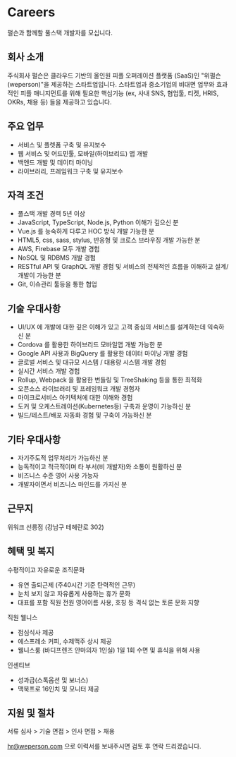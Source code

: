 # Careers

펄슨과 함께할 풀스택 개발자를 모십니다.

## 회사 소개

주식회사 펄슨은 클라우드 기반의 올인원 피플 오퍼레이션 플랫폼 (SaaS)인 "위펄슨(weperson)"을
제공하는 스타트업입니다.
스타트업과 중소기업의 비대면 업무와 효과적인 피플 매니지먼트를 위해 필요한 핵심기능
(ex, 사내 SNS, 협업툴, 티켓, HRIS, OKRs, 채용 등) 들을 제공하고 있습니다.

## 주요 업무

* 서비스 및 플렛폼 구축 및 유지보수
* 웹 서비스 및 어드민툴, 모바일(하이브리드) 앱 개발
* 백엔드 개발 및 데이터 마이닝
* 라이브러리, 프레임워크 구축 및 유지보수

## 자격 조건

* 풀스택 개발 경력 5년 이상
* JavaScript, TypeScript, Node.js, Python 이해가 깊으신 분
* Vue.js 를 능숙하게 다루고 HOC 방식 개발 가능한 분
* HTML5, css, sass, stylus, 반응형 및 크로스 브라우징 개발 가능한 분
* AWS, Firebase 모두 개발 경험
* NoSQL 및 RDBMS 개발 경험
* RESTful API 및 GraphQL 개발 경험 및 서비스의 전체적인 흐름을 이해하고 설계/개발이 가능한 분
* Git, 이슈관리 툴등을 통한 협업

## 기술 우대사항

* UI/UX 에 개발에 대한 깊은 이해가 있고 고객 중심의 서비스를 설계하는데 익숙하신 분
* Cordova 를 활용한 하이브리드 모바일앱 개발 가능한 분
* Google API 사용과 BigQuery 를 활용한 데이터 마이닝 개발 경험
* 글로벌 서비스 및 대규모 시스템 / 대용량 시스템 개발 경험
* 실시간 서비스 개발 경험
* Rollup, Webpack 을 활용한 번들링 및 TreeShaking 등을 통한 최적화
* 오픈소스 라이브러리 및 프레임워크 개발 경험자
* 마이크로서비스 아키텍처에 대한 이해와 경험
* 도커 및 오케스트레이션(Kubernetes등) 구축과 운영이 가능하신 분
* 빌드/테스트/배포 자동화 경험 및 구축이 가능하신 분

## 기타 우대사항

* 자기주도적 업무처리가 가능하신 분
* 능독적이고 적극적이며 타 부서(비 개발자)와 소통이 원활하신 분
* 비즈니스 수준 영어 사용 가능자
* 개발자이면서 비즈니스 마인드를 가지신 분

## 근무지

위워크 선릉점 (강남구 테헤란로 302)

## 혜택 및 복지

수평적이고 자유로운 조직문화
  - 유연 출퇴근제 (주40시간 기준 탄력적인 근무)
  - 눈치 보지 않고 자유롭게 사용하는 휴가 문화
  - 대표를 포함 직원 전원 영어이름 사용, 호칭 등 격식 없는 토론 문화 지향

직원 웰니스
  - 점심식사 제공
  - 에스프레소 커피, 수제맥주 상시 제공
  - 웰니스룸 (바디프렌즈 안마의자 1인실) 1일 1회 수면 및 휴식을 위해 사용

인센티브
  -  성과급(스톡옵션 및 보너스)
  -  맥북프로 16인치 및 모니터 제공

## 지원 및 절차

서류 심사 > 기술 면접 > 인사 면접 > 채용

hr@weperson.com 으로 이력서를 보내주시면 검토 후 연락 드리겠습니다.




